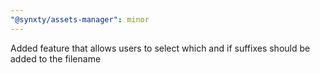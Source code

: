 ```yaml
---
"@synxty/assets-manager": minor
---
```


Added feature that allows users to select which and if suffixes should be added to the filename
